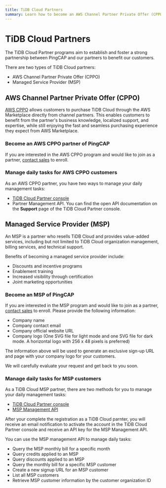```yaml
---
title: TiDB Cloud Partners
summary: Learn how to become an AWS Channel Partner Private Offer (CPPO) partner and Managed Service Provider (MSP) partner.
---
```


# TiDB Cloud Partners

The TiDB Cloud Partner programs aim to establish and foster a strong partnership between PingCAP and our partners to benefit our customers. 

There are two types of TiDB Cloud partners:

- AWS Channel Partner Private Offer (CPPO)
- Managed Service Provider (MSP)

## AWS Channel Partner Private Offer (CPPO)

[AWS CPPO](https://aws.amazon.com/marketplace/features/cpprivateoffers) allows customers to purchase TiDB Cloud through the AWS Marketplace directly from channel partners. This enables customers to benefit from the partner's business knowledge, localized support, and expertise, while still enjoying the fast and seamless purchasing experience they expect from AWS Marketplace.

### Become an AWS CPPO partner of PingCAP

If you are interested in the AWS CPPO program and would like to join as a partner, [contact sales](https://www.pingcap.com/partners/become-a-partner/) to enroll.

### Manage daily tasks for AWS CPPO customers

As an AWS CPPO partner, you have two ways to manage your daily management tasks:

- [TiDB Cloud Partner console](https://partner-console.tidbcloud.com)
- Partner Management API. You can find the open API documentation on the **Support** page of the TiDB Cloud Partner console. 

## Managed Service Provider (MSP)

An MSP is a partner who resells TiDB Cloud and provides value-added services, including but not limited to TiDB Cloud organization management, billing services, and technical support.

Benefits of becoming a managed service provider include:

- Discounts and incentive programs
- Enablement training
- Increased visibility through certification
- Joint marketing opportunities

### Become an MSP of PingCAP

If you are interested in the MSP program and would like to join as a partner, [contact sales](https://www.pingcap.com/partners/become-a-partner/) to enroll. Please provide the following information:

- Company name
- Company contact email
- Company official website URL
- Company logo (One SVG file for light mode and one SVG file for dark mode. A horizontal logo with 256 x 48 pixels is preferred)

The information above will be used to generate an exclusive sign-up URL and page with your company logo for your customers. 

We will carefully evaluate your request and get back to you soon.

### Manage daily tasks for MSP customers

As a TiDB Cloud MSP partner, there are two methods for you to manage your daily management tasks:

- [TiDB Cloud Partner console](https://partner-console.tidbcloud.com)
- [MSP Management API](https://docs.pingcap.com/tidbcloud/api/v1beta1/msp)

After your complete the registration as a TiDB Cloud parnter, you will receive an email notification to activate the account in the TiDB Cloud Partner console and receive an API key for the MSP Management API. 

You can use the MSP management API to manage daily tasks:

- Query the MSP monthly bill for a specific month
- Query credits applied to an MSP 
- Query discounts applied to an MSP 
- Query the monthly bill for a specific MSP customer
- Create a new signup URL for an MSP customer
- List all MSP customers 
- Retrieve MSP customer information by the customer organization ID
